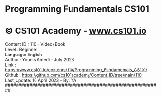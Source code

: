 # Programming Fundamentals CS101  
# © CS101 Academy - www.cs101.io  
  
Content ID : 110 - Video+Book  
Level   : Beginner  
Language: English  
Author  : Younis Amedi - July 2023  
Link    : https://www.cs101.io/contents/110/Programming_Fundamentals_CS101/  
Github  : https://github.com/cs101academy/Content_ID/tree/main/110  
Last_Update: 10 April 2023 - By: YA  
##########################################################  

